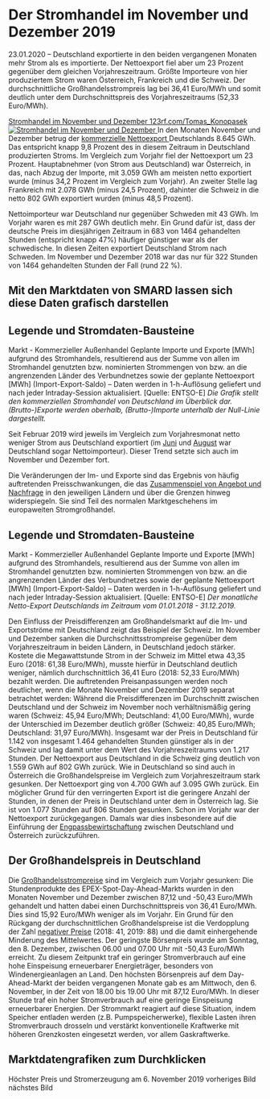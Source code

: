 





# Der Stromhandel im November und Dezember 2019


23.01.2020 – Deutschland exportierte in den beiden vergangenen Monaten mehr Strom als es importierte. Der Nettoexport fiel aber um 23 Prozent gegenüber dem gleichen Vorjahreszeitraum. Größte Importeure von hier produziertem Strom waren Österreich, Frankreich und die Schweiz. Der durchschnittliche Großhandelsstrompreis lag bei 36,41 Euro/MWh und somit deutlich unter dem Durchschnittspreis des Vorjahreszeitraums (52,33 Euro/MWh).  

[ Stromhandel im November und Dezember 123rf.com/Tomas_Konopasek ![Stromhandel im November und Dezember](https://www.smard.de/resource/image/15660/landscape_ratio2x1/1200/600/228a838711d145c1cbfdbe41a7552a59/E18587939738CFBDF7B61B02320D08B7/inline-teaser-960x466.jpg) ](https://www.smard.de/resource/blob/15660/e84f70f8cfa27596153623009d1765e6/inline-teaser-960x466-data.jpg)
In den Monaten November und Dezember betrug der [kommerzielle Nettoexport ](https://www.smard.de/blueprint/servlet/page/home/wiki-article/378/548)Deutschlands 8.645 GWh. Das entspricht knapp 9,8 Prozent des in diesem Zeitraum in Deutschland produzierten Stroms. Im Vergleich zum Vorjahr fiel der Nettoexport um 23 Prozent. Hauptabnehmer (von Strom aus Deutschland) war Österreich, in das, nach Abzug der Importe, mit 3.059 GWh am meisten netto exportiert wurde (minus 34,2 Prozent im Vergleich zum Vorjahr). An zweiter Stelle lag Frankreich mit 2.078 GWh (minus 24,5 Prozent), dahinter die Schweiz in die netto 802 GWh exportiert wurden (minus 48,5 Prozent).  

Nettoimporteur war Deutschland nur gegenüber Schweden mit 43 GWh. Im Vorjahr waren es mit 287 GWh deutlich mehr. Ein Grund dafür ist, dass der deutsche Preis im diesjährigen Zeitraum in 683 von 1464 gehandelten Stunden (entspricht knapp 47%) häufiger günstiger war als der schwedische. In diesen Zeiten exportiert Deutschland Strom nach Schweden. Im November und Dezember 2018 war das nur für 322 Stunden von 1464 gehandelten Stunden der Fall (rund 22 %).  

## Mit den Marktdaten von SMARD lassen sich diese Daten grafisch darstellen  





  

  

## Legende und Stromdaten-Bausteine
Markt - Kommerzieller Außenhandel 
Geplante Importe und Exporte [MWh] aufgrund des Stromhandels, resultierend aus der Summe von allen im Stromhandel genutzten bzw. nominierten Strommengen von bzw. an die angrenzenden Länder des Verbundnetzes sowie der geplante Nettoexport [MWh] (Import-Export-Saldo) – Daten werden in 1-h-Auflösung geliefert und nach jeder Intraday-Session aktualisiert. [Quelle: ENTSO-E]
_Die Grafik stellt den kommerziellen Stromhandel von Deutschland im Überblick dar. (Brutto-)Exporte werden oberhalb, (Brutto-)Importe unterhalb der Null-Linie dargestellt._  

Seit Februar 2019 wird jeweils im Vergleich zum Vorjahresmonat netto weniger Strom aus Deutschland exportiert (im [Juni](https://www.smard.de/home/topic-article/476/11844) und [August](https://www.smard.de/home/topic-article/476/14110) war Deutschland sogar Nettoimporteur). Dieser Trend setzte sich auch im November und Dezember fort.  

Die Veränderungen der Im- und Exporte sind das Ergebnis von häufig auftretenden Preisschwankungen, die das [Zusammenspiel von Angebot und Nachfrage](https://www.smard.de/home/wiki-article/446/384) in den jeweiligen Ländern und über die Grenzen hinweg widerspiegeln. Sie sind Teil des normalen Marktgeschehens im europaweiten Stromgroßhandel.




  

  

## Legende und Stromdaten-Bausteine
Markt - Kommerzieller Außenhandel 
Geplante Importe und Exporte [MWh] aufgrund des Stromhandels, resultierend aus der Summe von allen im Stromhandel genutzten bzw. nominierten Strommengen von bzw. an die angrenzenden Länder des Verbundnetzes sowie der geplante Nettoexport [MWh] (Import-Export-Saldo) – Daten werden in 1-h-Auflösung geliefert und nach jeder Intraday-Session aktualisiert. [Quelle: ENTSO-E]
_Der monatliche Netto-Export Deutschlands im Zeitraum vom 01.01.2018 - 31.12.2019._  

Den Einfluss der Preisdifferenzen am Großhandelsmarkt auf die Im- und Exportströme mit Deutschland zeigt das Beispiel der Schweiz. Im November und Dezember sanken die Durchschnittsstrompreise gegenüber dem Vorjahreszeitraum in beiden Ländern, in Deutschland jedoch stärker. Kostete die Megawattstunde Strom in der Schweiz im Mittel etwa 43,35 Euro (2018: 61,38 Euro/MWh), musste hierfür in Deutschland deutlich weniger, nämlich durchschnittlich 36,41 Euro (2018: 52,33 Euro/MWh) bezahlt werden. Die auftretenden Preisanpassungen werden noch deutlicher, wenn die Monate November und Dezember 2019 separat betrachtet werden: Während die Preisdifferenzen im Durchschnitt zwischen Deutschland und der Schweiz im November noch verhältnismäßig gering waren (Schweiz: 45,94 Euro/MWh; Deutschland: 41,00 Euro/MWh), wurde der Unterschied im Dezember deutlich größer (Schweiz: 40,85 Euro/MWh; Deutschland: 31,97 Euro/MWh).
Insgesamt war der Preis in Deutschland für 1.142 von insgesamt 1.464 gehandelten Stunden günstiger als in der Schweiz und lag damit unter dem Wert des Vorjahreszeitraums von 1.217 Stunden. Der Nettoexport aus Deutschland in die Schweiz ging deutlich von 1.559 GWh auf 802 GWh zurück.
Wie in Deutschland so sind auch in Österreich die Großhandelspreise im Vergleich zum Vorjahreszeitraum stark gesunken. Der Nettoexport ging von 4.700 GWh auf 3.095 GWh zurück. Ein möglicher Grund für den verringerten Export ist die geringere Anzahl der Stunden, in denen der Preis in Deutschland unter dem in Österreich lag. Sie ist von 1.077 Stunden auf 806 Stunden gesunken. Schon im Vorjahr war der Nettoexport zurückgegangen. Damals war dies insbesondere auf die Einführung der [Engpassbewirtschaftung](https://www.smard.de/home/topic-article/426/9828) zwischen Deutschland und Österreich zurückzuführen.  

## Der Großhandelspreis in Deutschland
Die [Großhandelsstrompreise](https://www.smard.de/blueprint/servlet/page/home/wiki-article/446/562) sind im Vergleich zum Vorjahr gesunken: Die Stundenprodukte des EPEX-Spot-Day-Ahead-Markts wurden in den Monaten November und Dezember zwischen 87,12 und -50,43 Euro/MWh gehandelt und hatten dabei einen Durchschnittspreis von 36,41 Euro/MWh. Dies sind 15,92 Euro/MWh weniger als im Vorjahr. Ein Grund für den Rückgang der durchschnittlichen Großhandelspreise ist die Verdopplung der Zahl [negativer Preise](https://www.smard.de/home/topic-article/426/15412) (2018: 41, 2019: 88) und die damit einhergehende Minderung des Mittelwertes.
Der geringste Börsenpreis wurde am Sonntag, den 8. Dezember, zwischen 06.00 und 07.00 Uhr mit -50,43 Euro/MWh erreicht. Zu diesem Zeitpunkt traf ein geringer Stromverbrauch auf eine hohe Einspeisung erneuerbarer Energieträger, besonders von Windenergieanlagen an Land.
Den höchsten Börsenpreis auf dem Day-Ahead-Markt der beiden vergangenen Monate gab es am Mittwoch, den 6. November, in der Zeit von 18.00 bis 19.00 Uhr mit 87,12 Euro/MWh. In dieser Stunde traf ein hoher Stromverbrauch auf eine geringe Einspeisung erneuerbarer Energien. Der Strommarkt reagiert auf diese Situation, indem Speicher entladen werden (z.B. Pumpspeicherwerke), flexible Lasten ihren Stromverbrauch drosseln und verstärkt konventionelle Kraftwerke mit höheren Grenzkosten eingesetzt werden, vor allem Gaskraftwerke.
## Marktdatengrafiken zum Durchklicken  

Höchster Preis und Stromerzeugung am 6. November 2019
vorheriges Bild nächstes Bild









